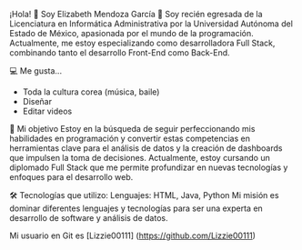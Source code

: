 ¡Hola! 👋 Soy Elizabeth Mendoza García 🍂
Soy recién egresada de la Licenciatura en Informática Administrativa por la Universidad Autónoma del Estado de México, apasionada por el mundo de la programación. Actualmente, me estoy especializando como desarrolladora Full Stack, combinando tanto el desarrollo Front-End como Back-End.

💻 Me gusta...
- Toda la cultura corea (música, baile)
- Diseñar
- Editar videos

🚀 Mi objetivo
Estoy en la búsqueda de seguir perfeccionando mis habilidades en programación y convertir estas competencias en herramientas clave para el análisis de datos y la creación de dashboards que impulsen la toma de decisiones. Actualmente, estoy cursando un diplomado Full Stack que me permite profundizar en nuevas tecnologías y enfoques para el desarrollo web.

🛠️ Tecnologías que utilizo:
Lenguajes: HTML, Java, Python
Mi misión es dominar diferentes lenguajes y tecnologías para ser una experta en desarrollo de software y análisis de datos.

Mi usuario en Git es [Lizzie00111] (https://github.com/Lizzie00111)